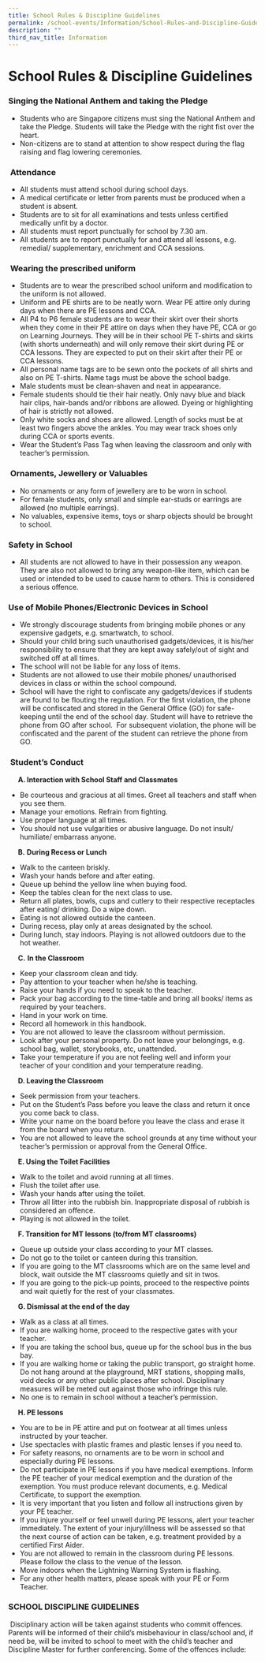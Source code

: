 ```yaml
---
title: School Rules & Discipline Guidelines
permalink: /school-events/Information/School-Rules-and-Discipline-Guidelines/permalink/
description: ""
third_nav_title: Information
---
```

School Rules & Discipline Guidelines
====================================

### **Singing the National Anthem and taking the Pledge**

*   Students who are Singapore citizens must sing the National Anthem and take the Pledge. Students will take the Pledge with the right fist over the heart.
*   Non-citizens are to stand at attention to show respect during the flag raising and flag lowering ceremonies.

###  **Attendance**

*   All students must attend school during school days.
*   A medical certificate or letter from parents must be produced when a student is absent.
*   Students are to sit for all examinations and tests unless certified medically unfit by a doctor.
*   All students must report punctually for school by 7.30 am.
*   All students are to report punctually for and attend all lessons, e.g. remedial/ supplementary, enrichment and CCA sessions.

###  **Wearing the prescribed uniform**

*   Students are to wear the prescribed school uniform and modification to the uniform is not allowed.
*   Uniform and PE shirts are to be neatly worn. Wear PE attire only during days when there are PE lessons and CCA.
*   All P4 to P6 female students are to wear their skirt over their shorts when they come in their PE attire on days when they have PE, CCA or go on Learning Journeys. They will be in their school PE T-shirts and skirts (with shorts underneath) and will only remove their skirt during PE or CCA lessons. They are expected to put on their skirt after their PE or CCA lessons.
*   All personal name tags are to be sewn onto the pockets of all shirts and also on PE T-shirts. Name tags must be above the school badge.
*   Male students must be clean-shaven and neat in appearance.
*   Female students should tie their hair neatly. Only navy blue and black hair clips, hair-bands and/or ribbons are allowed. Dyeing or highlighting of hair is strictly not allowed.
*   Only white socks and shoes are allowed. Length of socks must be at least two fingers above the ankles. You may wear track shoes only during CCA or sports events.
*   Wear the Student’s Pass Tag when leaving the classroom and only with teacher’s permission.

###  **Ornaments, Jewellery or Valuables**

*   No ornaments or any form of jewellery are to be worn in school.
*   For female students, only small and simple ear-studs or earrings are allowed (no multiple earrings).
*   No valuables, expensive items, toys or sharp objects should be brought to school.

### **Safety in School**

*   All students are not allowed to have in their possession any weapon. They are also not allowed to bring any weapon-like item, which can be used or intended to be used to cause harm to others. This is considered a serious offence.

### **Use of Mobile Phones/Electronic Devices in School**

*   We strongly discourage students from bringing mobile phones or any expensive gadgets, e.g. smartwatch, to school.
*   Should your child bring such unauthorised gadgets/devices, it is his/her responsibility to ensure that they are kept away safely/out of sight and switched off at all times.
*   The school will not be liable for any loss of items.
*   Students are not allowed to use their mobile phones/ unauthorised devices in class or within the school compound.
*   School will have the right to confiscate any gadgets/devices if students are found to be flouting the regulation. For the first violation, the phone will be confiscated and stored in the General Office (GO) for safe-keeping until the end of the school day. Student will have to retrieve the phone from GO after school.  For subsequent violation, the phone will be confiscated and the parent of the student can retrieve the phone from GO.

###  **Student’s Conduct**

     **A. Interaction with School Staff and Classmates**

*   Be courteous and gracious at all times. Greet all teachers and staff when you see them.
*   Manage your emotions. Refrain from fighting.
*   Use proper language at all times.
*   You should not use vulgarities or abusive language. Do not insult/ humiliate/ embarrass anyone.

     **B.** **During Recess or Lunch**

*   Walk to the canteen briskly.
*   Wash your hands before and after eating.
*   Queue up behind the yellow line when buying food.
*   Keep the tables clean for the next class to use.
*   Return all plates, bowls, cups and cutlery to their respective receptacles after eating/ drinking. Do a wipe down.
*   Eating is not allowed outside the canteen.
*   During recess, play only at areas designated by the school.
*   During lunch, stay indoors. Playing is not allowed outdoors due to the hot weather.

     **C.** **In the Classroom**

*   Keep your classroom clean and tidy.
*   Pay attention to your teacher when he/she is teaching.
*   Raise your hands if you need to speak to the teacher.
*   Pack your bag according to the time-table and bring all books/ items as required by your teachers.
*   Hand in your work on time.
*   Record all homework in this handbook.
*   You are not allowed to leave the classroom without permission.
*   Look after your personal property. Do not leave your belongings, e.g. school bag, wallet, storybooks, etc, unattended.
*   Take your temperature if you are not feeling well and inform your teacher of your condition and your temperature reading.

     **D. Leaving the Classroom**

*   Seek permission from your teachers.
*   Put on the Student’s Pass before you leave the class and return it once you come back to class.
*   Write your name on the board before you leave the class and erase it from the board when you return.
*   You are not allowed to leave the school grounds at any time without your teacher’s permission or approval from the General Office.

     **E. Using the Toilet Facilities**

*   Walk to the toilet and avoid running at all times.
*   Flush the toilet after use.
*   Wash your hands after using the toilet.
*   Throw all litter into the rubbish bin. Inappropriate disposal of rubbish is considered an offence.
*   Playing is not allowed in the toilet.

     **F. Transition for MT lessons (to/from MT classrooms)**

*   Queue up outside your class according to your MT classes.
*   Do not go to the toilet or canteen during this transition.
*   If you are going to the MT classrooms which are on the same level and block, wait outside the MT classrooms quietly and sit in twos.
*   If you are going to the pick-up points, proceed to the respective points and wait quietly for the rest of your classmates.

     **G. Dismissal at the end of the day**

*   Walk as a class at all times.
*   If you are walking home, proceed to the respective gates with your teacher.
*   If you are taking the school bus, queue up for the school bus in the bus bay.
*   If you are walking home or taking the public transport, go straight home. Do not hang around at the playground, MRT stations, shopping malls, void decks or any other public places after school. Disciplinary measures will be meted out against those who infringe this rule.
*   No one is to remain in school without a teacher’s permission.

     **H. PE lessons**

*   You are to be in PE attire and put on footwear at all times unless instructed by your teacher.
*   Use spectacles with plastic frames and plastic lenses if you need to.
*   For safety reasons, no ornaments are to be worn in school and especially during PE lessons.
*   Do not participate in PE lessons if you have medical exemptions. Inform the PE teacher of your medical exemption and the duration of the exemption. You must produce relevant documents, e.g. Medical Certificate, to support the exemption.
*   It is very important that you listen and follow all instructions given by your PE teacher.
*   If you injure yourself or feel unwell during PE lessons, alert your teacher immediately. The extent of your injury/illness will be assessed so that the next course of action can be taken, e.g. treatment provided by a certified First Aider.
*   You are not allowed to remain in the classroom during PE lessons. Please follow the class to the venue of the lesson.
*   Move indoors when the Lightning Warning System is flashing.
*   For any other health matters, please speak with your PE or Form Teacher.

### **SCHOOL DISCIPLINE GUIDELINES**

 Disciplinary action will be taken against students who commit offences. Parents will be informed of their child’s misbehaviour in class/school and, if need be, will be invited to school to meet with the child’s teacher and Discipline Master for further conferencing. Some of the offences include:
 